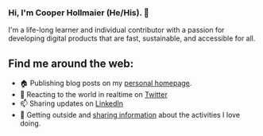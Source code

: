 ### Hi, I'm Cooper Hollmaier (He/His). 👋

I'm a life-long learner and individual contributor with a passion for developing digital products that are fast, sustainable, and accessible for all. 


## Find me around the web:
- 🏠 Publishing blog posts on my <a href="https://cooperhollmaier.com">personal homepage</a>.
- 💬 Reacting to the world in realtime on <a href="https://twitter.com/CooperHollmaier">Twitter</a>
- 📫 Sharing updates on <a href="https://www.linkedin.com/in/cooperhollmaier/">LinkedIn</a>
- 🌲 Getting outside and <a href="https://www.strava.com/athletes/14782890">sharing information</a> about the activities I love doing.
